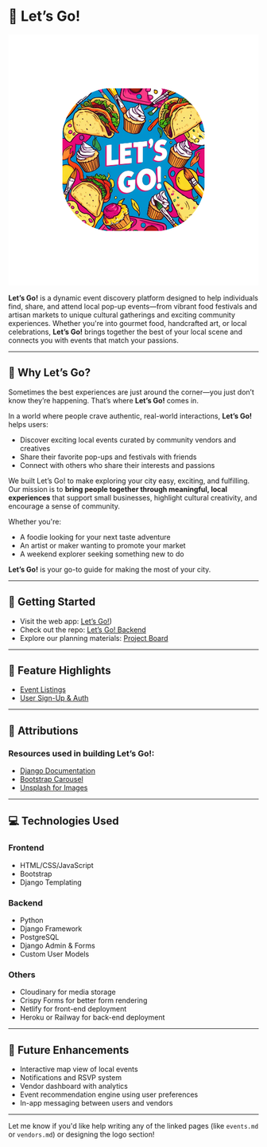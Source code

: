 
# 🎉 Let’s Go!

![Let's Go! Logo](./main_app/static/images/lets_go_logo_2.svg)

**Let’s Go!** is a dynamic event discovery platform designed to help individuals find, share, and attend local pop-up events—from vibrant food festivals and artisan markets to unique cultural gatherings and exciting community experiences. Whether you're into gourmet food, handcrafted art, or local celebrations, **Let’s Go!** brings together the best of your local scene and connects you with events that match your passions.

---

## 🌟 Why Let’s Go?

Sometimes the best experiences are just around the corner—you just don’t know they’re happening. That’s where **Let’s Go!** comes in.

In a world where people crave authentic, real-world interactions, **Let’s Go!** helps users:

* Discover exciting local events curated by community vendors and creatives
* Share their favorite pop-ups and festivals with friends
* Connect with others who share their interests and passions

We built Let’s Go! to make exploring your city easy, exciting, and fulfilling. Our mission is to **bring people together through meaningful, local experiences** that support small businesses, highlight cultural creativity, and encourage a sense of community.

Whether you're:

* A foodie looking for your next taste adventure
* An artist or maker wanting to promote your market
* A weekend explorer seeking something new to do

**Let’s Go!** is your go-to guide for making the most of your city.

---

## 🚀 Getting Started

* Visit the web app: [Let’s Go!](https://lets-go-v1-a8d086ee6ddf.herokuapp.com/))
* Check out the repo: [Let’s Go! Backend](https://github.com/your-username/letsgo-backend)
* Explore our planning materials: [Project Board](https://trello.com/b/example/letsgo-project)

---

## 📌 Feature Highlights

* [Event Listings](./docs/events.md)
* [User Sign-Up & Auth](./docs/auth.md)

---

## 🎨 Attributions

### Resources used in building Let’s Go!:

* [Django Documentation](https://docs.djangoproject.com/)
* [Bootstrap Carousel](https://getbootstrap.com/docs/5.3/components/carousel/)
* [Unsplash for Images](https://unsplash.com/)

---

## 💻 Technologies Used

### Frontend

* HTML/CSS/JavaScript
* Bootstrap
* Django Templating

### Backend

* Python
* Django Framework
* PostgreSQL
* Django Admin & Forms
* Custom User Models

### Others

* Cloudinary for media storage
* Crispy Forms for better form rendering
* Netlify for front-end deployment
* Heroku or Railway for back-end deployment

---

## 🔮 Future Enhancements

* Interactive map view of local events
* Notifications and RSVP system
* Vendor dashboard with analytics
* Event recommendation engine using user preferences
* In-app messaging between users and vendors

---

Let me know if you'd like help writing any of the linked pages (like `events.md` or `vendors.md`) or designing the logo section!
